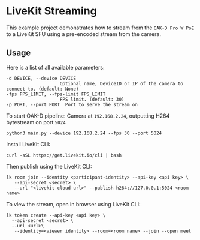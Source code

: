 # LiveKit Streaming

This example project demonstrates how to stream from the `OAK-D Pro W PoE` to a LiveKit SFU using a pre-encoded stream from the camera.

## Usage

Here is a list of all available parameters:

```
-d DEVICE, --device DEVICE
					Optional name, DeviceID or IP of the camera to connect to. (default: None)
-fps FPS_LIMIT, --fps-limit FPS_LIMIT
					FPS limit. (default: 30)
-p PORT, --port PORT  Port to serve the stream on
```

To start OAK-D pipeline:
Camera at `192.168.2.24`, outputting H264 bytestream on port `5024`

```
python3 main.py --device 192.168.2.24 --fps 30 --port 5024

```

Install LiveKit CLI:
```
curl -sSL https://get.livekit.io/cli | bash
```


Then publish using the LiveKit CLI:
```
lk room join --identity <participant-identity> --api-key <api key> \
   --api-secret <secret> \
   --url "<livekit cloud url>" --publish h264://127.0.0.1:5024 <room name>
```

To view the stream, open in browser using LiveKit CLI:
```
lk token create --api-key <api key> \
  --api-secret <secret> \
  --url <url>\
   --identity=<viewer identity> --room=<room name> --join --open meet
```